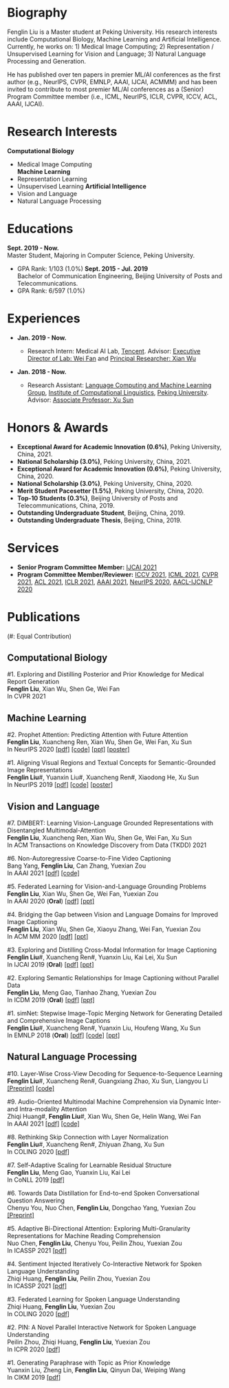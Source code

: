 # Biography
Fenglin Liu is a Master student at Peking University. His research interests include Computational Biology, Machine Learning and Artificial Intelligence. Currently, he works on: 1) Medical Image Computing; 2) Representation / Unsupervised Learning for Vision and Language; 3) Natural Language Processing and Generation.

He has published over ten papers in premier ML/AI conferences as the first author (e.g., NeurIPS, CVPR, EMNLP, AAAI, IJCAI, ACMMM) and has been invited to contribute to most premier ML/AI conferences as a (Senior) Program Committee member (i.e., ICML, NeurIPS, ICLR, CVPR, ICCV, ACL, AAAI, IJCAI).

# Research Interests
  **Computational Biology**
  * Medical Image Computing  
  **Machine Learning**
  * Representation Learning
  * Unsupervised Learning
  **Artificial Intelligence**
  * Vision and Language  
  * Natural Language Processing
  
# Educations
  **Sept. 2019 - Now.**  
  Master Student, Majoring in Computer Science, Peking University.
  * GPA Rank: 1/103 (1.0%)
  **Sept. 2015 - Jul. 2019**  
  Bachelor of Communication Engineering, Beijing University of Posts and Telecommunications.
  * GPA Rank: 6/597 (1.0%)

# Experiences
* **Jan. 2019 - Now.**  
  * Research Intern: Medical AI Lab, [Tencent](https://www.tencent.com/). Advisor: [Executive Director of Lab: Wei Fan](https://scholar.google.com/citations?user=QvAC0OEAAAAJ) and [Principal Researcher: Xian Wu](https://scholar.google.com/citations?user=lslB5jkAAAAJ)

* **Jan. 2018 - Now.**  
  * Research Assistant: [Language Computing and Machine Learning Group](http://lanco.pku.edu.cn/), [Institute of Computational Linguistics](http://icl.pku.edu.cn/), [Peking University](http://www.pku.edu.cn/). Advisor: [Associate Professor: Xu Sun](http://xusun.org/)

# Honors & Awards
* **Exceptional Award for Academic Innovation (0.6%)**, Peking University, China, 2021.
* **National Scholarship (3.0%)**, Peking University, China, 2021.
* **Exceptional Award for Academic Innovation (0.6%)**, Peking University, China, 2020.
* **National Scholarship (3.0%)**, Peking University, China, 2020.
* **Merit Student Pacesetter (1.5%)**, Peking University, China, 2020.
* **Top-10 Students (0.3%)**, Beijing University of Posts and Telecommunications, China, 2019.
* **Outstanding Undergraduate Student**, Beijing, China, 2019.
* **Outstanding Undergraduate Thesis**, Beijing, China, 2019.

# Services
* **Senior Program Committee Member:** [IJCAI 2021](https://ijcai-21.org/)  
* **Program Committee Member/Reviewer:** [ICCV 2021](http://iccv2021.thecvf.com/), [ICML 2021](https://icml.cc/Conferences/2021), [CVPR 2021](http://cvpr2021.thecvf.com/), [ACL 2021](https://2021.aclweb.org/), [ICLR 2021](https://iclr.cc/Conferences/2021/), [AAAI 2021](https://aaai.org/Conferences/AAAI-21/), [NeurIPS 2020](https://nips.cc/Conferences/2020), [AACL-IJCNLP 2020](http://aacl2020.org)  

# Publications
(#: Equal Contribution)
## Computational Biology    
  #1. Exploring and Distilling Posterior and Prior Knowledge for Medical Report Generation  
  **Fenglin Liu**, Xian Wu, Shen Ge, Wei Fan  
  In CVPR 2021  

## Machine Learning
  #2. Prophet Attention: Predicting Attention with Future Attention  
  **Fenglin Liu**, Xuancheng Ren, Xian Wu, Shen Ge, Wei Fan, Xu Sun  
  In NeurIPS 2020 [[pdf]](https://proceedings.neurips.cc/paper/2020/file/13fe9d84310e77f13a6d184dbf1232f3-Paper.pdf) [[code]](https://github.com/fenglinliu2022fall/ProphetAttention) [[ppt]](https://github.com/fenglinliu2022fall/Slides-Posters/blob/master/NeurIPS2020_ProphetAttention_slides.pptx) [[poster]](https://github.com/fenglinliu2022fall/Slides-Posters/blob/master/NeurIPS2020_ProphetAttention_poster.pdf)  
  
  #1. Aligning Visual Regions and Textual Concepts for Semantic-Grounded Image Representations  
  **Fenglin Liu**#, Yuanxin Liu#, Xuancheng Ren#, Xiaodong He, Xu Sun  
  In NeurIPS 2019 [[pdf]](https://papers.nips.cc/paper/8909-aligning-visual-regions-and-textual-concepts-for-semantic-grounded-image-representations.pdf) [[code]](https://github.com/fenglinliu2022fall/MIA) [[poster]](https://github.com/fenglinliu2022fall/MIA/blob/master/NeurIPS2019_MIA_poster.pdf)
  
## Vision and Language
  #7. DiMBERT: Learning Vision-Language Grounded Representations with Disentangled Multimodal-Attention  
  **Fenglin Liu**, Xuancheng Ren, Xian Wu, Shen Ge, Wei Fan, Xu Sun  
  In ACM Transactions on Knowledge Discovery from Data (TKDD) 2021  

  #6. Non-Autoregressive Coarse-to-Fine Video Captioning  
  Bang Yang, **Fenglin Liu**, Can Zhang, Yuexian Zou  
  In AAAI 2021 [[pdf]](http://web.pkusz.edu.cn/adsp/files/2020/12/405.YangB_.pdf) [[code]](https://github.com/yangbang18/Non-Autoregressive-Video-Captioning)  

  #5. Federated Learning for Vision-and-Language Grounding Problems  
  **Fenglin Liu**, Xian Wu, Shen Ge, Wei Fan, Yuexian Zou  
  In AAAI 2020 (**Oral**) [[pdf]](https://ojs.aaai.org//index.php/AAAI/article/view/6824) [[ppt]](https://github.com/fenglinliu2022fall/Slides-Posters/blob/master/AAAI2020-Federated_Learning-slides.pptx) 

  #4. Bridging the Gap between Vision and Language Domains for Improved Image Captioning  
  **Fenglin Liu**, Xian Wu, Shen Ge, Xiaoyu Zhang, Wei Fan, Yuexian Zou  
  In ACM MM 2020 [[pdf]](https://dl.acm.org/doi/pdf/10.1145/3394171.3414004) [[ppt]](https://github.com/fenglinliu2022fall/Slides-Posters/blob/master/ACMMM2020-Bridging-slides.pptx)  

  #3. Exploring and Distilling Cross-Modal Information for Image Captioning  
  **Fenglin Liu**#, Xuancheng Ren#, Yuanxin Liu, Kai Lei, Xu Sun  
  In IJCAI 2019 (**Oral**) [[pdf]](https://www.ijcai.org/proceedings/2019/708) [[ppt]](https://github.com/fenglinliu2022fall/Slides-Posters/blob/master/GLIED-IJCAI2019-slides.pptx)  

  #2. Exploring Semantic Relationships for Image Captioning without Parallel Data  
  **Fenglin Liu**, Meng Gao, Tianhao Zhang, Yuexian Zou  
  In ICDM 2019 (**Oral**) [[pdf]](https://ieeexplore.ieee.org/document/8970902) [[ppt]](https://github.com/fenglinliu2022fall/Slides-Posters/blob/master/Unpaired_Image_Captioning-ICDM2019-slides.pptx)
  
  #1. simNet: Stepwise Image-Topic Merging Network for Generating Detailed and Comprehensive Image Captions  
  **Fenglin Liu**#, Xuancheng Ren#, Yuanxin Liu, Houfeng Wang, Xu Sun  
  In EMNLP 2018 (**Oral**) [[pdf]](http://aclweb.org/anthology/D18-1013) [[code]](https://github.com/lancopku/simNet) [[ppt]](https://github.com/fenglinliu2022fall/Slides-Posters/blob/master/simNet-EMNLP2018-slides.pptx)  

## Natural Language Processing
  #10. Layer-Wise Cross-View Decoding for Sequence-to-Sequence Learning  
  **Fenglin Liu**#, Xuancheng Ren#, Guangxiang Zhao, Xu Sun, Liangyou Li  
  [[Preprint]](https://arxiv.org/abs/2005.08081) [[code]](https://github.com/fenglinliu2022fall/CVD)   
  
  #9. Audio-Oriented Multimodal Machine Comprehension via Dynamic Inter- and Intra-modality Attention  
  Zhiqi Huang#, **Fenglin Liu**#, Xian Wu, Shen Ge, Helin Wang, Wei Fan  
  In AAAI 2021 [[pdf]](http://web.pkusz.edu.cn/adsp/files/2021/01/AAAI.HuangZ.pdf) [[code]](https://github.com/mazicwong/AOM-MC)  
  
  #8. Rethinking Skip Connection with Layer Normalization  
  **Fenglin Liu**#, Xuancheng Ren#, Zhiyuan Zhang, Xu Sun  
  In COLING 2020 [[pdf]](https://www.aclweb.org/anthology/2020.coling-main.320/)

  #7. Self-Adaptive Scaling for Learnable Residual Structure  
  **Fenglin Liu**, Meng Gao, Yuanxin Liu, Kai Lei  
  In CoNLL 2019 [[pdf]](https://www.aclweb.org/anthology/K19-1080/)
  
  #6. Towards Data Distillation for End-to-end Spoken Conversational Question Answering  
  Chenyu You, Nuo Chen, **Fenglin Liu**, Dongchao Yang, Yuexian Zou  
  [[Preprint]](https://arxiv.org/pdf/2010.08923.pdf)  

  #5. Adaptive Bi-Directional Attention: Exploring Multi-Granularity Representations for Machine Reading Comprehension  
  Nuo Chen, **Fenglin Liu**, Chenyu You, Peilin Zhou, Yuexian Zou  
  In ICASSP 2021 [[pdf]](http://web.pkusz.edu.cn/adsp/files/2021/03/%E9%99%88%E8%AF%BAICASSP2021-ADAPTIVE-BI-DIRECTIONAL-.pdf)  
  
  #4. Sentiment Injected Iteratively Co-Interactive Network for Spoken Language Understanding  
  Zhiqi Huang, **Fenglin Liu**, Peilin Zhou, Yuexian Zou  
  In ICASSP 2021 [[pdf]](http://web.pkusz.edu.cn/adsp/files/2021/03/%E9%BB%84%E8%8A%9D%E7%90%AAICASSP2021.pdf)  
  
  #3. Federated Learning for Spoken Language Understanding  
  Zhiqi Huang, **Fenglin Liu**, Yuexian Zou  
  In COLING 2020 [[pdf]](https://www.aclweb.org/anthology/2020.coling-main.310/)  
  
  #2. PIN: A Novel Parallel Interactive Network for Spoken Language Understanding  
  Peilin Zhou, Zhiqi Huang, **Fenglin Liu**, Yuexian Zou  
  In ICPR 2020 [[pdf]](https://arxiv.org/pdf/2009.13431.pdf)  
  
  #1. Generating Paraphrase with Topic as Prior Knowledge  
  Yuanxin Liu, Zheng Lin, **Fenglin Liu**, Qinyun Dai, Weiping Wang  
  In CIKM 2019 [[pdf]](https://dl.acm.org/doi/10.1145/3357384.3358102)  

